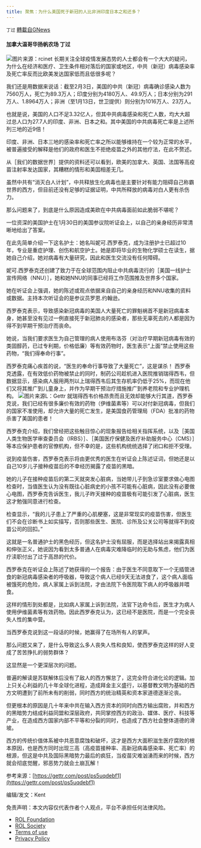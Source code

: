 ```yaml
---
title: 聚焦：为什么美国死于新冠的人比非洲印度日本之和还多？
---
```

`丁过` [轉載自GNews](https://gnews.org/zh-hans/1953220/)

#### 加拿大温哥华扬帆农场 丁过
![](https://assets.gnews.org/wp-content/uploads/2022/02/7032B314-32AC-48D4-A9D3-F3F18EAC3659_1_201_a.jpeg)图片来源：rcinet
长期关注全球疫情发展态势的人士都会有一个大大的疑问，为什么在经济和医疗、卫生条件相对落后的国家或地区，中共（新冠）病毒感染率及死亡率反而比欧美发达国家低而且低很多呢？

我们还是用数据来说话：截至2月3日，美国的中共（新冠）病毒确诊感染人数为7560万人，死亡为89.3万人；印度分别为4180万人、49.9万人；日本分别为291万人、1.8964万人；非洲（至1月13日，世卫提供）则分别为1016万人、23万人。

也就是说，美国的人口不足3.32亿人，但其中共病毒感染和死亡人数，均大大超过总人口为27.7人的印度、非洲、日本之和。其中美国的中共病毒死亡率是上述所列三地的近9倍！

印度、非洲、日本三地的感染率和死亡率之所以能够维持在一个较为正常的水平，被普遍接受的解释是他们的政府和医生不拒绝疫苗之外的其他疗法，在此不赘述。

从［我们的数据世界］提供的资料还可以看到，欧美的加拿大、英国、法国等高疫苗注射率发达国家，其糟糕的情形和美囯相差无几。

虽然中共有“消灭白人计划”，中共释放生化病毒也是主要针对有能力阻碍自己称霸世界的西方，但目前还没有足够的证据证明，中共所释放的病毒对白人更有杀伤力。

那么问题来了，到底是什么原因造成美欧在中共病毒面前如此脆弱不堪呢？

一位资深的美国护士在1月30日的美国参议院听证会上，以自己的亲身经历非常清晰地给出了答案。

在此先简单介绍一下这名护士：她名叫妮可.西罗泰克，成为注册护士已超过10年，专业是重症护理、创伤和航空护士。她是即将毕业的生物化学硕士在读生，据她自己介绍，她对病毒有大量研究，因此和医生交流没有任何障碍。

妮可.西罗泰克还创建了致力于在全球范围内阻止中共病毒流行的［美国一线护士宣传网络（NNU）］，她和她NNU的同事已经将工作范围推及世界多个国家。

她在听证会上强调，她的陈述或观点依据来自自己的亲身经历和NNU收集的资料或数据。主持本次听证会的是参议员罗恩.约翰逊。

西罗泰克表示，导致感染新冠病毒的美国人大量死亡的罪魁祸首不是新冠病毒本身，她甚至没有见过一例直接死于新冠肺炎的感染者，那些无辜死去的人都是因为得不到早期干预治疗而丧命。

她说，当我们要求医生为自己管理的病人使用布洛芬（对治疗早期新冠病毒有效的类固醇药，已过专利期，价格低廉）等有效药物时，医生表示“上面”禁止使用这些药物，“我们得奉命行事”。

西罗泰克痛心疾首的说，“医生的奉命行事导致了大量死亡”，这是谋杀！
西罗泰克透露，在有效低价药物被禁止的同时，制药公司趁机进入医院推销瑞得西韦，但数据显示，感染病人服用两剂以上瑞得西韦后其生存机率仍低于25%，而现在他们又将其推广到儿童身上，并作为早期干预治疗措施推广到养老院和专业护理机构。
![](https://assets.gnews.org/wp-content/uploads/2022/02/截屏2022-02-03-下午6.22.47.png)图片来源L：Gettr
就瑞得西韦价格昂贵而且无效却能够大行其道，西罗泰克说，我们已经有很多廉价有效的药物（伊维菌素等）可以对付新冠病毒，但我们的国家不准使用，却允许大量的死亡发生，是美国食药管理局（FDA）批准的药物杀害了美国的患者！

西罗泰克介绍，我们曾经把这些触目惊心的现象报告给相关指挥系统，以及［美国人类生物医学审查委员会（IRBS）］、［美国医疗保健及医疗补助服务中心（CMS）］等本应保护患者的官僚机构，但不幸的是，这些机构统统选择了闭口和拒不受理。

说到疫苗伤害，西罗泰克表示将由更优秀的医生在听证会上陈述证词，但她还是以自己10岁儿子接种疫苗后的不幸经历揭露了疫苗的黑暗。

她的儿子在接种疫苗后的第二天就突发心脏病，当她带儿子到急诊室要求做心电图检查时，当值医生认为没有既往心脏病史的小孩不可能有心脏病，因此没有必要做心电图，西罗泰克告诉医生，我儿子昨天接种的疫苗极有可能引发了心脏病，医生这才勉强同意进行检查。

检查显示，“我的儿子患上了严重的心肌梗塞，这是非常现实的疫苗伤害，但医生们不会在诊断书上如实描写，否则那些医生、医院、诊所及公关公司等就得不到疫苗公司的回扣。”

这就是一名普通护士的黑色经历，但这名护士没有屈服，而是选择站出来揭露真相和伸张正义，她说因为看到太多普通人在病毒灾难降临时的无助与焦虑，他们为医疗渎职付出了过于高昂的代价。

西罗泰克在听证会上陈述了她获得的一个报告：由于医生不同意取下一个无插管进食的新冠病毒感染者的呼吸器，导致这个病人已经9天无法进食了，这个病人面临被饿死的危险，病人家属上诉到法院，才由法院下令医院取下病人的呼吸器并喂食。

这样的情形到处都是，比如病人家属上诉到法院，法官下达命令后，医生才为病人使用伊维菌素等有效药物。因此西罗泰克认为，这已经不是医院，而是一个完全丧失人性的集中营。

当西罗泰克说到这一段话的时候，她赢得了在场所有人的掌声。

那么问题又来了，是什么导致这么多人丧失人性和良知，使西罗泰克这样的好人变成了苦苦挣扎的弱势群体？

这显然是一个更深层次的问题。

普遍的解读是苏联解体后没有了敌人的西方懈怠了，这完全符合进化论的逻辑。加上只关心利益的几十年全球化进程，造成拜金主义盛行，以基督教文明为基础的西方文明遭到了前所未有的削弱，同时西方的统治精英和资本家道德逐渐沦丧。

但更根本的原因是几十年来中共在输入西方资本的同时向西方输出腐败，并和西方的黑暗势力结成利益同盟和深层政府，共同掌控西方的政治、媒体、医疗、科技等产业，在造成西方国家内部不平等和分裂的同时，也造成了西方社会整体道德的滑坡。

西方的传统价值体系被中共恶意腐蚀和破坏，这才是西方大面积滋生医疗腐败的根本原因，也是西方同时出现三高（高疫苗接种率、高新冠病毒感染率、死亡率）的根源，但这是中共及国际黑暗势力最后的疯狂，当疫苗灾难汹湧而来的时候，西方就会彻底觉醒，邪恶势力就会土崩瓦解！

参考来源：[https://gettr.com/post/ps5uqdebf1](https://gettr.com/post/ps5uqdebf1)

编辑/发文：Kent

 

免责声明：本文内容仅代表作者个人观点，平台不承担任何法律风险。

- [ROL Foundation](https://rolfoundation.org/)
- [ROL Society](https://rolsociety.org/)
- [Terms of use](https://gnews.org/terms-of-use-3/)
- [Privacy Policy](https://gnews.org/privacy-policy/)
